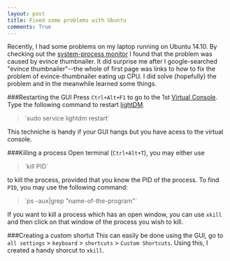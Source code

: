```yaml
---
layout: post
title: Fixed some problems with Ubuntu
comments: True
---
```


Recently, I had some problems on my laptop running on Ubuntu 14.10. By checking out the [system-process monitor](https://apps.ubuntu.com/cat/applications/precise/gnome-system-monitor/) I found that the problem was caused by evince thumbnailer. It did surprise me after I google-searched "evince thumbnailer"--the whole of first page was links to how to fix the problem of evince-thumbnailer eating up CPU. I did solve (hopefully) the problem and in the meanwhile learned some things.

###Restarting the GUI
Press `Ctrl+Alt+F1` to go to the 1st [Virtual Console](http://en.wikipedia.org/wiki/Virtual_console). Type the following command to restart [lightDM](http://freedesktop.org/wiki/Software/LightDM/).

<blockquote><div> `sudo service lightdm restart`</div></blockquote>

This techniche is handy if your GUI hangs but you have acess to the virtual console.

###Killing a process
Open terminal (`Ctrl+Alt+T`), you may either use 
<blockquote><div> `kill PID` </div></blockquote>

to kill the process, provided that you know the PID of the process. To find `PID`, you may use the following command: 
<blockquote><div>`ps -aux|grep "name-of-the-program"` </div></blockquote>

If you want to kill a process which has an open window, you can use `xkill` and then click on that window of the process you wish to kill.

###Creating a custom shortut
This can easily be done using the GUI, go to `all settings` &gt; `keyboard` &gt; `shortcuts` &gt;  `Custom Shortcuts`. Using this, I created a handy shorcut to `xkill`.